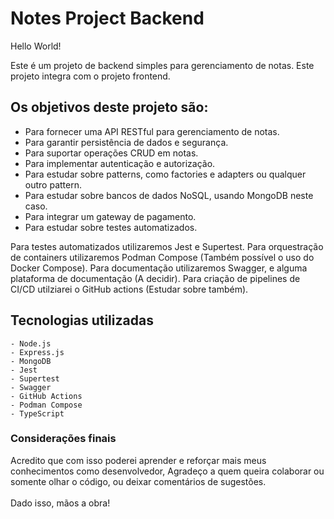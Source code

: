 # Notes Project Backend

Hello World!

Este é um projeto de backend simples para gerenciamento de notas.
Este projeto integra com o projeto frontend.

## Os objetivos deste projeto são:

- Para fornecer uma API RESTful para gerenciamento de notas.
- Para garantir persistência de dados e segurança.
- Para suportar operações CRUD em notas.
- Para implementar autenticação e autorização.
- Para estudar sobre patterns, como factories e adapters ou qualquer outro pattern.
- Para estudar sobre bancos de dados NoSQL, usando MongoDB neste caso.
- Para integrar um gateway de pagamento.
- Para estudar sobre testes automatizados.

Para testes automatizados utilizaremos Jest e Supertest.
Para orquestração de containers utilizaremos Podman Compose (Também possível o uso do Docker Compose).
Para documentação utilizaremos Swagger, e alguma plataforma de documentação (A decidir).
Para criação de pipelines de CI/CD utilziarei o GitHub actions (Estudar sobre também).

## Tecnologias utilizadas
```
- Node.js
- Express.js
- MongoDB
- Jest
- Supertest
- Swagger
- GitHub Actions
- Podman Compose
- TypeScript
```

### Considerações finais

Acredito que com isso poderei aprender e reforçar mais meus conhecimentos como desenvolvedor,
Agradeço a quem queira colaborar ou somente olhar o código, ou deixar comentários de sugestões.</br>
</br>
Dado isso, mãos a obra!
